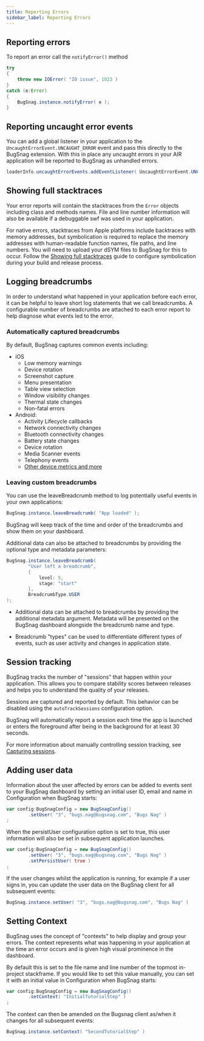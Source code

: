 ```yaml
---
title: Reporting Errors
sidebar_label: Reporting Errors
---
```




## Reporting errors

To report an error call the `notifyError()` method


```actionscript
try
{
    throw new IOError( "IO issue", 1023 )
}
catch (e:Error)
{
    BugSnag.instance.notifyError( e );
}
```





## Reporting uncaught error events

You can add a global listener in your application to the `UncaughtErrorEvent.UNCAUGHT_ERROR` event and pass this directly to the BugSnag extension. With this in place any uncaught errors in your AIR application will be reported to BugSnag as unhandled errors.

```actionscript
loaderInfo.uncaughtErrorEvents.addEventListener( UncaughtErrorEvent.UNCAUGHT_ERROR, BugSnag.handleUncaughtError );
```



## Showing full stacktraces 

Your error reports will contain the stacktraces from the `Error` objects including class and methods names. File and line number information will also be available if a debuggable swf was used in your application.

For native errors, stacktraces from Apple platforms include backtraces with memory addresses, but symbolication is required to replace the memory addresses with human-readable function names, file paths, and line numbers. You will need to upload your dSYM files to BugSnag for this to occur.  Follow the [Showing full stacktraces](https://docs.bugsnag.com/platforms/ios/showing-full-stacktraces/) guide to configure symbolication during your build and release process.




## Logging breadcrumbs

In order to understand what happened in your application before each error, it can be helpful to leave short log statements that we call breadcrumbs. A configurable number of breadcrumbs are attached to each error report to help diagnose what events led to the error.


### Automatically captured breadcrumbs

By default, BugSnag captures common events including:

- iOS
    - Low memory warnings
    - Device rotation
    - Screenshot capture
    - Menu presentation
    - Table view selection
    - Window visibility changes
    - Thermal state changes
    - Non-fatal errors
- Android:
    - Activity Lifecycle callbacks
    - Network connectivity changes
    - Bluetooth connectivity changes
    - Battery state changes
    - Device rotation
    - Media Scanner events
    - Telephony events
    - [Other device metrics and more](https://docs.bugsnag.com/platforms/android/automatically-captured-data/#breadcrumbs)


### Leaving custom breadcrumbs

You can use the leaveBreadcrumb method to log potentially useful events in your own applications:

```actionscript
BugSnag.instance.leaveBreadcrumb( "App loaded" );
```

BugSnag will keep track of the time and order of the breadcrumbs and show them on your dashboard.


Additional data can also be attached to breadcrumbs by providing the optional type and metadata parameters:

```actionscript
BugSnag.instance.leaveBreadcrumb(
        "User left a breadcrumb",
        {
            level: 5,
            stage: "start"
        },
        BreadcrumbType.USER
);
```

- Additional data can be attached to breadcrumbs by providing the additional metadata argument. Metadata will be presented on the BugSnag dashboard alongside the breadcrumb name and type.

- Breadcrumb "types" can be used to differentiate different types of events, such as user activity and changes in application state.



## Session tracking

BugSnag tracks the number of "sessions" that happen within your application. This allows you to compare stability scores between releases and helps you to understand the quality of your releases.

Sessions are captured and reported by default. This behavior can be disabled using the `autoTrackSessions` configuration option.

BugSnag will automatically report a session each time the app is launched or enters the foreground after being in the background for at least 30 seconds.

For more information about manually controlling session tracking, see [Capturing sessions](sessions).



## Adding user data

Information about the user affected by errors can be added to events sent to your BugSnag dashboard by setting an initial user ID, email and name in Configuration when BugSnag starts:

```actionscript
var config:BugSnagConfig = new BugSnagConfig()
        .setUser( "3", "bugs.nag@bugsnag.com", "Bugs Nag" )
;
```

When the persistUser configuration option is set to true, this user information will also be set in subsequent application launches.

```actionscript
var config:BugSnagConfig = new BugSnagConfig()
        .setUser( "3", "bugs.nag@bugsnag.com", "Bugs Nag" )
        .setPersistUser( true )
;
```


If the user changes whilst the application is running, for example if a user signs in, you can update the user data on the BugSnag client for all subsequent events:


```actionscript
BugSnag.instance.setUser( "3", "bugs.nag@bugsnag.com", "Bugs Nag" )
```




## Setting Context

BugSnag uses the concept of "contexts" to help display and group your errors. The context represents what was happening in your application at the time an error occurs and is given high visual prominence in the dashboard.

By default this is set to the file name and line number of the topmost in-project stackframe. If you would like to set this value manually, you can set it with an initial value in Configuration when BugSnag starts:

```actionscript
var config:BugSnagConfig = new BugSnagConfig()
        .setContext( "InitialTutorialStep" )
;
```

The context can then be amended on the Bugsnag client as/when it changes for all subsequent events:


```actionscript
BugSnag.instance.setContext( "SecondTutorialStep" )
```
